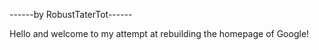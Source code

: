 ------by RobustTaterTot------

Hello and welcome to my attempt at rebuilding the homepage of Google!